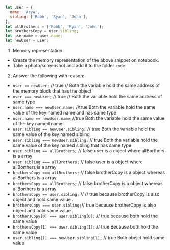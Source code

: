 ```js
let user = {
  name: 'Arya',
  sibling: ['Robb', 'Ryan', 'John'],
};
let allBrothers = ['Robb', 'Ryan', 'John'];
let brothersCopy = user.sibling;
let username = user.name;
let newUser = user;
```

1. Memory representation

- Create the memory representation of the above snippet on notebook.
- Take a photo/screenshot and add it to the folder `code`

<!-- To add this image here use ![name](./hello.jpg) -->

2. Answer the following with reason:

- `user == newUser;` // true // Both the variable hold the same   address of the memory block that has the object 
- `user === newUser;` // true  // Both the variable hold the same   address of same type  
- `user.name === newUser.name;` //true Both the variable hold the same  value of the  key named name and has same type
- `user.name == newUser.name;`//true  Both the variable hold the same  value of the  key named name
- `user.sibling == newUser.sibling;` // true Both the variable hold the same  value of the  key named sibling
- `user.sibling === newUser.sibling;` // true Both the variable hold the same  value of the  key named sibling that has same type
- `user.sibling == allBrothers;`  // false user is a object where allBorthers  is a array
- `user.sibling === allBrothers;` // false   user is a object where allBorthers  is a array
- `brothersCopy === allBrothers;`  // false brotherCopy is a object whereas allBorthers  is a array
- `brothersCopy == allBrothers;` // false    brotherCopy is a object whereas allBorthers is a array
- `brothersCopy == user.sibling;` //  // true  because brotherCopy is  also object and hold same value . 
- `brothersCopy === user.sibling;`//  true  because brotherCopy is  also object and hold same value . 
- `brothersCopy[0] === user.sibling[0];` // true  because both  hold the same  value
- `brothersCopy[1] === user.sibling[1];` // true Because both hold the  same value
- `user.sibling[1] === newUser.sibling[1];` // true Both obejct hold same value

